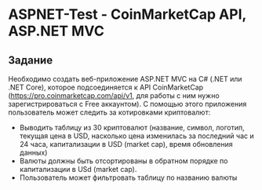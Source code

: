 # ASPNET-Test - CoinMarketCap API, ASP.NET MVC
## Задание
Необходимо создать веб-приложение ASP.NET MVC на C# (.NET или .NET Core), 
которое подсоединяется к API CoinMarketCap (https://pro.coinmarketcap.com/api/v1, 
для работы с ним нужно зарегистрироваться с Free аккаунтом).
С помощью этого приложения пользователь 
может следить за котировками криптовалют:
- Выводить таблицу из 30 криптовалют 
	(название, символ, логотип, текущая цена в USD, насколько цена изменилась 	за последний час и 	24 часа, капитализации в USD (market cap), 
время обновления данных)
- Валюты должны быть отсортированы 
в обратном порядке по капитализации в USd (market cap).
- Пользователь может фильтровать таблицу по названию валюты 
